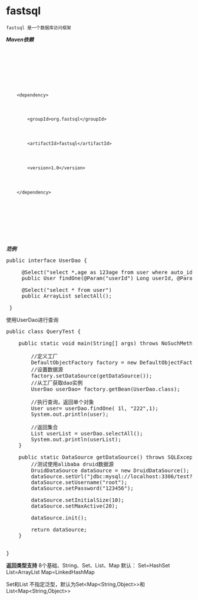 # fastsql

`fastsql 是一个数据库访问框架`

***Maven依赖***
<pre>
<code>
<p>
    <br/>
</p>
<p>
    &lt;dependency&gt;
</p>
<p>
    &nbsp; &nbsp; &lt;groupId&gt;org.fastsql&lt;/groupId&gt;
</p>
<p>
    &nbsp; &nbsp; &lt;artifactId&gt;fastsql&lt;/artifactId&gt;
</p>
<p>
    &nbsp; &nbsp; &lt;version&gt;1.0&lt;/version&gt;
</p>
<p>
    &lt;/dependency&gt;
</p>
<p>
    <br/>
</p>
</code>
</pre>

***范例***

<pre>
public interface UserDao {
 
     @Select("select *,age as 123age from user where auto_id=#{userId} and local=#{local}")
     public User findOne(@Param("userId") Long userId, @Param("remark") String remark, @Param("local") int local);
 
     @Select("select * from user")
     public ArrayList<User> selectAll();
 
 }
</pre>
使用UserDao进行查询
<pre>
public class QueryTest {

    public static void main(String[] args) throws NoSuchMethodException, SQLException {

        //定义工厂
        DefaultObjectFactory factory = new DefaultObjectFactory();
        //设置数据源
        factory.setDataSource(getDataSource());
        //从工厂获取dao实例
        UserDao userDao= factory.getBean(UserDao.class);

        //执行查询，返回单个对象
        User user= userDao.findOne( 1l, "222",1);
        System.out.println(user);

        //返回集合
        List<User> userList = userDao.selectAll();
        System.out.println(userList);
    }

    public static DataSource getDataSource() throws SQLException {
        //测试使用alibaba druid数据源
        DruidDataSource dataSource = new DruidDataSource();
        dataSource.setUrl("jdbc:mysql://localhost:3306/test?useUnicode=true&characterEncoding=utf8&useSSL=false&serverTimezone=UTC");
        dataSource.setUsername("root");
        dataSource.setPassword("123456");

        dataSource.setInitialSize(10);
        dataSource.setMaxActive(20);

        dataSource.init();

        return dataSource;
    }


}
</pre>

**返回类型支持**
8个基础、String、Set、List、Map
默认：
Set=HashSet
List=ArrayList
Map=LinkedHashMap

Set和List 不指定泛型，默认为Set<Map<String,Object>>和List<Map<String,Object>>


